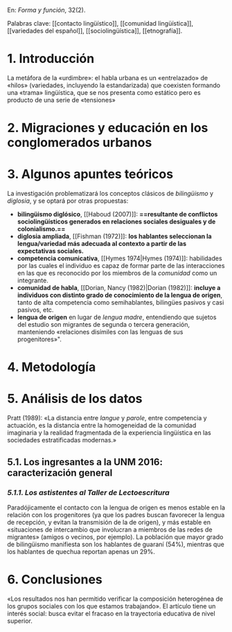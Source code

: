 En: _Forma y función_, 32(2).

Palabras clave: [[contacto lingüístico]], [[comunidad lingüística]], [[variedades del español]], [[sociolingüística]], [[etnografía]].

# 1. Introducción
La metáfora de la «urdimbre»: el habla urbana es un «entrelazado» de «hilos» (variedades, incluyendo la estandarizada) que coexisten formando una «trama» lingüística, que se nos presenta como estático pero es producto de una serie de «tensiones» 
# 2. Migraciones y educación en los conglomerados urbanos
# 3. Algunos apuntes teóricos
La investigación problematizará los conceptos clásicos de _bilingüismo_ y _diglosia_, y se optará por otras propuestas:
* **bilingüismo diglósico**, [[Haboud (2007)]]: **==resultante de conflictos sociolingüísticos generados en relaciones sociales desiguales y de colonialismo.==**
* **diglosia ampliada**, [[Fishman (1972)]]: **los hablantes seleccionan la lengua/variedad más adecuada al contexto a partir de las expectativas sociales.**
* **competencia comunicativa**, [[Hymes 1974|Hymes (1974)]]: habilidades por las cuales el individuo es capaz de formar parte de las interacciones en las que es reconocido por los miembros de la *comunidad* como un integrante.
* **comunidad de habla**, [[Dorian, Nancy (1982)|Dorian (1982)]]: **incluye a individuos con distinto grado de conocimiento de la lengua de origen**, tanto de alta competencia como semihablantes, bilingües pasivos y casi pasivos, etc.
* **lengua de origen** en lugar de _lengua madre_, entendiendo que sujetos del estudio son migrantes de segunda o tercera generación, manteniendo «relaciones disímiles con las lenguas de sus progenitores»". 
# 4. Metodología
# 5. Análisis de los datos
Pratt (1989): «La distancia entre _langue_ y _parole_, entre competencia y actuación, es la distancia entre la homogeneidad de la comunidad imaginaria y la realidad fragmentada de la experiencia lingüística en las sociedades estratificadas modernas.»
## 5.1. Los ingresantes a la UNM 2016: caracterización general
### _5.1.1. Los astistentes al Taller de Lectoescritura_
Paradójicamente el contacto con la lengua de origen es menos estable en la relación con los progenitores (ya que los padres buscan favorecer la lengua de recepción, y evitan la transmisión de la de origen), y más estable en «situaciones de intercambio que involucran a miembros de las redes de migrantes» (amigos o vecinos, por ejemplo). 
La población que mayor grado de bilingüismo manifiesta son los hablantes de guaraní (54%), mientras que los hablantes de quechua reportan apenas un 29%. 
# 6. Conclusiones
«Los resultados nos han permitido verificar la composición heterogénea de los grupos sociales con los que estamos trabajando». El artículo tiene un interés social: busca evitar el fracaso en la trayectoria educativa de nivel superior. 